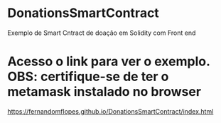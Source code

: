 # DonationsSmartContract
Exemplo de Smart Cntract de doação em Solidity com Front end

# Acesso o link para ver o exemplo. OBS: certifique-se de ter o metamask instalado no browser

https://fernandomflopes.github.io/DonationsSmartContract/index.html
